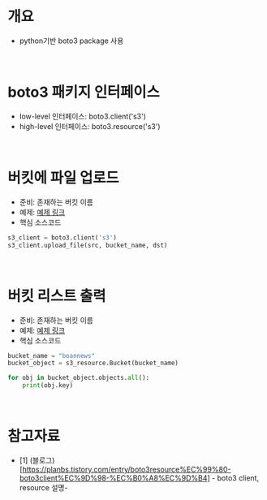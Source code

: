 # 개요
* python기반 boto3 package 사용

<br>

# boto3 패키지 인터페이스
* low-level 인터페이스: boto3.client('s3')
* high-level 인터페이스: boto3.resource('s3')

<br>

# 버킷에 파일 업로드
* 준비: 존재하는 버킷 이름
* 예제: [예제 링크](s3_upload.py)
* 핵심 소스코드
 
```python
s3_client = boto3.client('s3')
s3_client.upload_file(src, bucket_name, dst)
```

<br>

# 버킷 리스트 출력
* 준비: 존재하는 버킷 이름
* 예제: [예제 링크](s3_upload.py)
* 핵심 소스코드

```python
bucket_name = "boannews"
bucket_object = s3_resource.Bucket(bucket_name)

for obj in bucket_object.objects.all():
    print(obj.key)
```

<br>

# 참고자료
* [1] (블로그)[https://planbs.tistory.com/entry/boto3resource%EC%99%80-boto3client%EC%9D%98-%EC%B0%A8%EC%9D%B4] - boto3 client, resource 설명- 